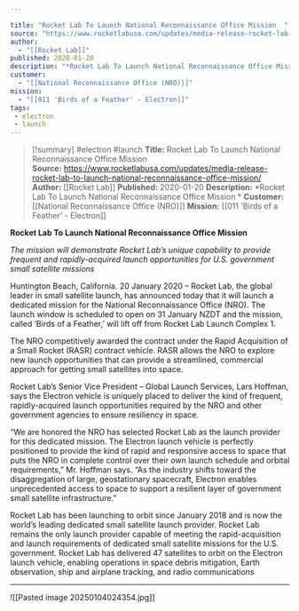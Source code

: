 ```yaml
---

title: "Rocket Lab To Launch National Reconnaissance Office Mission  "
source: "https://www.rocketlabusa.com/updates/media-release-rocket-lab-to-launch-national-reconnaissance-office-mission/"
author:
  - "[[Rocket Lab]]"
published: 2020-01-20
description: "*Rocket Lab To Launch National Reconnaissance Office Mission *"
customer:
  - "[[National Reconnaissance Office (NRO)]]"
mission:
  - "[[011 'Birds of a Feather' - Electron]]"
tags:
 - electron
 - launch
---
```

>[!summary]
#electron #launch
**Title:** Rocket Lab To Launch National Reconnaissance Office Mission  
**Source:** https://www.rocketlabusa.com/updates/media-release-rocket-lab-to-launch-national-reconnaissance-office-mission/
**Author:** [[Rocket Lab]]
**Published:** 2020-01-20
**Description:** *Rocket Lab To Launch National Reconnaissance Office Mission *
**Customer:** [[National Reconnaissance Office (NRO)]]
**Mission:** [[011 'Birds of a Feather' - Electron]]

**Rocket Lab To Launch National Reconnaissance Office Mission** 

*The mission will demonstrate Rocket Lab’s unique capability to provide frequent and rapidly-acquired launch opportunities for U.S. government small satellite missions* 

Huntington Beach, California. 20 January 2020 – Rocket Lab, the global leader in small satellite launch, has announced today that it will launch a dedicated mission for the National Reconnaissance Office (NRO). The launch window is scheduled to open on 31 January NZDT and the mission, called ‘Birds of a Feather,’ will lift off from Rocket Lab Launch Complex 1.

The NRO competitively awarded the contract under the Rapid Acquisition of a Small Rocket (RASR) contract vehicle. RASR allows the NRO to explore new launch opportunities that can provide a streamlined, commercial approach for getting small satellites into space.

Rocket Lab’s Senior Vice President – Global Launch Services, Lars Hoffman, says the Electron vehicle is uniquely placed to deliver the kind of frequent, rapidly-acquired launch opportunities required by the NRO and other government agencies to ensure resiliency in space.

“We are honored the NRO has selected Rocket Lab as the launch provider for this dedicated mission. The Electron launch vehicle is perfectly positioned to provide the kind of rapid and responsive access to space that puts the NRO in complete control over their own launch schedule and orbital requirements,” Mr. Hoffman says. “As the industry shifts toward the disaggregation of large, geostationary spacecraft, Electron enables unprecedented access to space to support a resilient layer of government small satellite infrastructure.”

Rocket Lab has been launching to orbit since January 2018 and is now the world’s leading dedicated small satellite launch provider. Rocket Lab remains the only launch provider capable of meeting the rapid-acquisition and launch requirements of dedicated small satellite missions for the U.S. government. Rocket Lab has delivered 47 satellites to orbit on the Electron launch vehicle, enabling operations in space debris mitigation, Earth observation, ship and airplane tracking, and radio communications

---

![[Pasted image 20250104024354.jpg]]